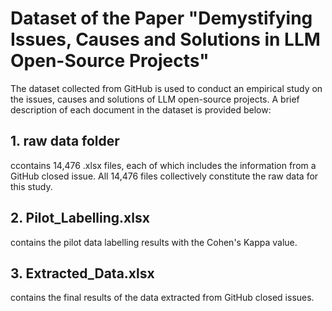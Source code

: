 # Dataset of the Paper "Demystifying Issues, Causes and Solutions in LLM Open-Source Projects"

The dataset collected from GitHub is used to conduct an empirical study on the issues, causes and solutions of LLM open-source projects. A brief description of each document in the dataset is provided below: 

## 1. raw data folder

ccontains 14,476 .xlsx files, each of which includes the information from a GitHub closed issue. All 14,476 files collectively constitute the raw data for this study.

## 2. Pilot_Labelling.xlsx

contains the pilot data labelling results with the Cohen's Kappa value.

## 3. Extracted_Data.xlsx

contains the final results of the data extracted from GitHub closed issues.




